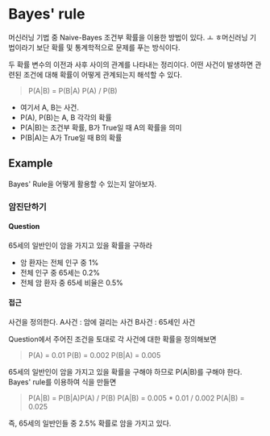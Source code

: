 # Bayes' rule
머신러닝 기법 중 Naive-Bayes 조건부 확률을 이용한 방법이 있다.
ㅗ
ㅎ머신러닝 기법이라기 보단 확률 및 통계학적으로 문제를 푸는 방식이다.

두 확률 변수의 이전과 사후 사이의 관계를 나타내는 정리이다. 어떤 사건이 발생하면 관련된 조건에 대해 확률이 어떻게 관계되는지 해석할 수 있다.

> P(A|B) = P(B|A) P(A) / P(B)

* 여기서 A, B는 사건.
* P(A), P(B)는 A, B 각각의 확률
* P(A|B)는 조건부 확률, B가 True일 때 A의 확률을 의미
* P(B|A)는 A가 True일 때 B의 확률
 
## Example
Bayes' Rule을 어떻게 활용할 수 있는지 알아보자.
 
### 암진단하기
#### Question
 65세의 일반인이 암을 가지고 있을 확률을 구하라

* 암 환자는 전체 인구 중 1%
* 전체 인구 중 65세는 0.2%
* 전체 암 환자 중 65세 비율은 0.5%

#### 접근
사건을 정의한다. 
A사건 : 암에 걸리는 사건
B사건 : 65세인 사건

Question에서 주어진 조건을 토대로 각 사건에 대한 확률을 정의해보면
> P(A) = 0.01
> P(B) = 0.002
> P(B|A) = 0.005

65세의 일반인이 암을 가지고 있을 확률을 구해야 하므로 P(A|B)를 구해야 한다. Bayes' rule를 이용하여 식을 만들면

> P(A|B) = P(B|A)P(A) / P(B)
> P(A|B) = 0.005 * 0.01 / 0.002
> P(A|B) = 0.025

 즉, 65세의 일반인들 중 2.5% 확률로 암을 가지고 있다.
